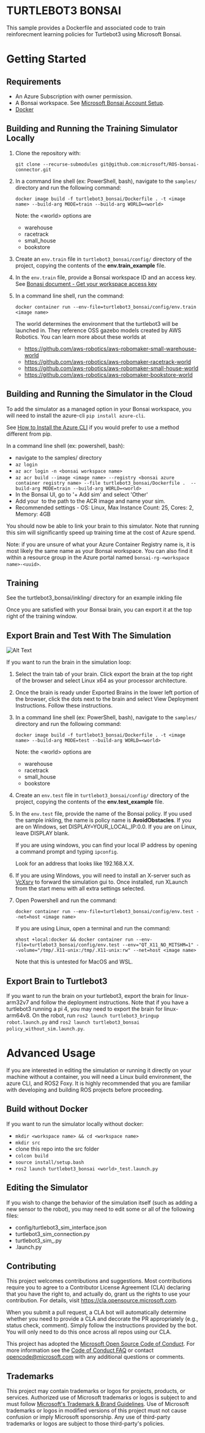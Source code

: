 # TURTLEBOT3 BONSAI
This sample provides a Dockerfile and associated code to train reinforecment learning policies for Turtlebot3 using Microsoft Bonsai.

# Getting Started
## Requirements
* An Azure Subscription with owner permission.
* A Bonsai workspace. See [Microsoft Bonsai Account Setup](https://docs.microsoft.com/en-us/bonsai/guides/account-setup).
* [Docker](https://docs.docker.com/get-docker/)

## Building and Running the Training Simulator Locally

1. Clone the repository with:

     `git clone --recurse-submodules git@github.com:microsoft/ROS-bonsai-connector.git`

2. In a command line shell (ex: PowerShell, bash), navigate to the `samples/` directory and run the following command:

    `docker image build -f turtlebot3_bonsai/Dockerfile . -t <image name> --build-arg MODE=train --build-arg WORLD=<world>`

    Note: the \<world\> options are
    * warehouse
    * racetrack
    * small_house
    * bookstore

2. Create an `env.train` file in `turtlebot3_bonsai/config/` directory of the project, copying the contents of the **env.train_example** file.
3. In the `env.train` file, provide a Bonsai workspace ID and an access key. See [Bonasi document - Get your workspace access key](https://docs.microsoft.com/en-us/bonsai/cookbook/get-access-key)
4. In a command line shell, run the command:

    `docker container run --env-file=turtlebot3_bonsai/config/env.train <image name>`

    The world determines the environment that the turtlebot3 will be launched in. They reference OSS gazebo models created by AWS Robotics. You can learn more about these worlds at

    * https://github.com/aws-robotics/aws-robomaker-small-warehouse-world
    * https://github.com/aws-robotics/aws-robomaker-racetrack-world
    * https://github.com/aws-robotics/aws-robomaker-small-house-world
    * https://github.com/aws-robotics/aws-robomaker-bookstore-world

## Building and Running the Simulator in the Cloud
To add the simulator as a managed option in your Bonsai workspace, you will need to install the azure-cli `pip install azure-cli`.

See [How to Install the Azure CLI](https://docs.microsoft.com/en-us/cli/azure/install-azure-cli) if you would prefer to use a method different from pip.

In a command line shell (ex: powershell, bash):

* navigate to the samples/ directory
* `az login`
* `az acr login -n <bonsai workspace name>`
* `az acr build --image <image name> --registry <bonsai azure container registry name> --file turtlebot3_bonsai/Dockerfile .  --build-arg MODE=train --build-arg WORLD=<world>`
* In the Bonsai UI, go to '+ Add sim' and select 'Other'
* Add your <image name> to the path to the ACR image and name your sim.
* Recommended settings - OS: Linux, Max Instance Count: 25, Cores: 2, Memory: 4GB

You should now be able to link your brain to this simulator. Note that running this sim will significantly speed up training time at the cost of Azure spend.

Note: if you are unsure of what your Azure Container Registry name is, it is most likely the same name as your Bonsai workspace. You can also find it within a resource group in the Azure portal named `bonsai-rg-<workspace name>-<uuid>`.

## Training
See the turtlebot3_bonsai/inkling/ directory for an example inkling file

Once you are satisfied with your Bonsai brain, you can export it at the top right of the training window.

## Export Brain and Test With The Simulation

![Alt Text](./images/policy_in_the_loop.gif)

If you want to run the brain in the simulation loop:

1. Select the train tab of your brain. Click export the brain at the top right of the browser and select Linux x64 as your processor architecture.
2. Once the brain is ready under Exported Brains in the lower left portion of the browser, click the dots next to the brain and select View Deployment Instructions. Follow these instructions.
3. In a command line shell (ex: PowerShell, bash), navigate to the `samples/` directory and run the following command:

    `docker image build -f turtlebot3_bonsai/Dockerfile . -t <image name> --build-arg MODE=test --build-arg WORLD=<world>`

    Note: the \<world\> options are
    * warehouse
    * racetrack
    * small_house
    * bookstore

4. Create an `env.test` file in `turtlebot3_bonsai/config/` directory of the project, copying the contents of the **env.test_example** file.
5. In the `env.test` file, provide the name of the Bonsai policy. If you used the sample inkling, the name is policy name is **AvoidObstacles**. If you are on Windows, set DISPLAY=YOUR_LOCAL_IP:0.0. If you are on Linux, leave DISPLAY blank.

   If you are using windows, you can find your local IP address by opening a command prompt and typing `ipconfig`.

   Look for an address that looks like 192.168.X.X.

6. If you are using Windows, you will need to install an X-server such as [VcXsrv](https://sourceforge.net/projects/vcxsrv/) to forward the simulation gui to. Once installed, run XLaunch from the start menu with all extra settings selected.
7. Open Powershell and run the command:

    `docker container run --env-file=turtlebot3_bonsai/config/env.test --net=host <image name>`

   If you are using Linux, open a terminal and run the command:

    `xhost +local:docker && docker container run --env-file=turtlebot3_bonsai/config/env.test --env="QT_X11_NO_MITSHM=1" --volume="/tmp/.X11-unix:/tmp/.X11-unix:rw" --net=host <image name>`

    Note that this is untested for MacOS and WSL.

## Export Brain to Turtlebot3
If you want to run the brain on your turtlebot3, export the brain for linux-arm32v7 and follow the deployment instructions. Note that if you have a turtlebot3 running a pi 4, you may need to export the brain for linux-arm64v8. On the robot, run `ros2 launch turtlebot3_bringup robot.launch.py` and `ros2 launch turtlebot3_bonsai policy_without_sim.launch.py`.

# Advanced Usage
If you are interested in editing the simulation or running it directly on your machine without a container, you will need a Linux build environment, the azure CLI, and ROS2 Foxy. It is highly recommended that you are familiar with developing and building ROS projects before proceeding.

## Build without Docker

If you want to run the simulator locally without docker:
* `mkdir <workspace name> && cd <workspace name>`
* `mkdir src`
* clone this repo into the src folder
* `colcon build`
* `source install/setup.bash`
* `ros2 launch turtlebot3_bonsai <world>_test.launch.py`

## Editing the Simulator

If you wish to change the behavior of the simulation itself (such as adding a new sensor to the robot), you may need to edit some or all of the following files:
* config/turtlebot3_sim_interface.json
* turtlebot3_sim_connection.py
* turtlebot3_sim_.py
* <world>.launch.py

## Contributing

This project welcomes contributions and suggestions.  Most contributions require you to agree to a
Contributor License Agreement (CLA) declaring that you have the right to, and actually do, grant us
the rights to use your contribution. For details, visit https://cla.opensource.microsoft.com.

When you submit a pull request, a CLA bot will automatically determine whether you need to provide
a CLA and decorate the PR appropriately (e.g., status check, comment). Simply follow the instructions
provided by the bot. You will only need to do this once across all repos using our CLA.

This project has adopted the [Microsoft Open Source Code of Conduct](https://opensource.microsoft.com/codeofconduct/).
For more information see the [Code of Conduct FAQ](https://opensource.microsoft.com/codeofconduct/faq/) or
contact [opencode@microsoft.com](mailto:opencode@microsoft.com) with any additional questions or comments.

## Trademarks

This project may contain trademarks or logos for projects, products, or services. Authorized use of Microsoft
trademarks or logos is subject to and must follow
[Microsoft's Trademark & Brand Guidelines](https://www.microsoft.com/en-us/legal/intellectualproperty/trademarks/usage/general).
Use of Microsoft trademarks or logos in modified versions of this project must not cause confusion or imply Microsoft sponsorship.
Any use of third-party trademarks or logos are subject to those third-party's policies.
